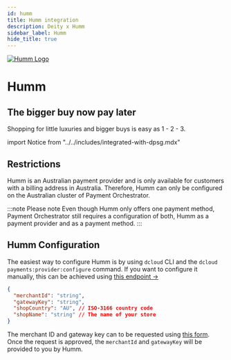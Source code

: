 ```yaml
---
id: humm
title: Humm integration
description: Deity x Humm
sidebar_label: Humm
hide_title: true
---
```

<a href="https://www.shophumm.com/" rel="noreferrer noopener" target="_blank" aria-label="visit the Humm site" className="invert">
  <img src="/docs/img/docs/platform/humm-logo.svg" alt="Humm Logo" className="height80 pb20"/>
</a>

<h1 className="headline mb20">Humm</h1>

## The bigger buy now pay later
Shopping for little luxuries and bigger buys is easy as 1 - 2 - 3.

import Notice from "../../includes/integrated-with-dpsg.mdx"

<Notice />

## Restrictions

Humm is an Australian payment provider and is only available for customers with a billing address in Australia. Therefore, Humm can only be configured on the Australian cluster of Payment Orchestrator.

:::note Please note
Even though Humm only offers one payment method, Payment Orchestrator still requires a configuration of both, Humm as a payment provider and as a payment method.
:::

## Humm Configuration

The easiest way to configure Humm is by using `dcloud` CLI and the `dcloud payments:provider:configure` command. If you want to configure it manually, this can be achieved using [this endpoint →](https://dpsg.deity.cloud/#/Management/EnvironmentPaymentProviderController_humm_create)

```json
{
  "merchantId": "string",
  "gatewayKey": "string",
  "shopCountry": "AU", // ISO-3166 country code
  "shopName": "string" // The name of your store
}
```


The merchant ID and gateway key can to be requested using [this form](https://docs.shophumm.com.au/request_api.html). Once the request is approved, the `merchantId` and `gatewayKey` will be provided to you by Humm.
